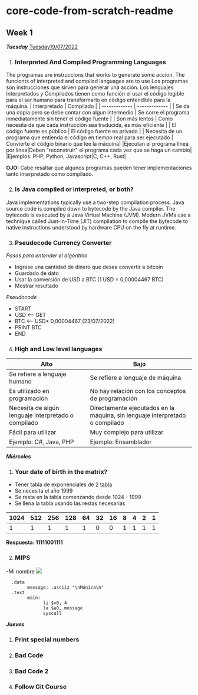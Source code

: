 # core-code-from-scratch-readme
## Week 1
***Tuesday***
[Tuesday19/07/2022](Tuesday/README.md)
1. ### Interpreted And Compiled Programming Languages
The programas are instruccions that works to generate some accion. The funcionts of interpreted and compilad languages are to use 
Los programas son instrucciones que sirven para generar una acción. Los lenguajes Interpretados y Compilados tienen como función el usar el código legible para el ser humano para transformarlo en código entendible para la máquina.
| Interpretado | Compilado |
| ------------- | ------------- |
| Se da una copia pero se debe contar con algun intermedio  | Se corre el programa inmediatamente sin tener el código fuente |
| Son más lentos  | Como necesita de que cada instrucción sea traducida, es más eficiente  |
| El código fuente es público | El código fuente es privado |
| Necesita de un programa que entienda el código en tiempo real para ser ejecutado |  Convierte el códgio binario que lee la máquina|
|Ejecutan el programa línea por línea|Deben "reconstruir" el programa cada vez que se haga un cambio|
|Ejemplos: PHP, Python, Javascript|C, C++, Rust|

**OJO:** Cabe resaltar que algunos programas pueden tener implementaciones tanto interpretado como compilado.

2. ### Is Java compiled or interpreted, or both?
Java implementations typically use a two-step compilation process. Java source code is compiled down to bytecode by the Java compiler. The bytecode is executed by a Java Virtual Machine (JVM). Modern JVMs use a technique called Just-in-Time (JIT) compilation to compile the bytecode to native instructions understood by hardware CPU on the fly at runtime.

3. ### Pseudocode Currency Converter
*Pasos para entender el algoritmo*
- Ingrese una cantidad de dinero que desea convertir a bitcoin 
- Guardado de dato
- Usar la conversión de USD a BTC (1 USD = 0,00004467 BTC)
- Mostrar resultado 

*Pseudocode*
- START
- USD <-- GET
- BTC <-- USD* 0,00004467 (23/07/2022)
- PRINT BTC 
- END


4. ### High and Low level languages

| Alto | Bajo |
| ------------- | ------------- |
| Se refiere a lenguaje humano |  Se refiere a lenguaje de máquina|
|Es utilizado en programación|No hay relación con los conceptos de programación|
|Necesita de algún lenguaje interpretado o compilado|Directamente ejecutados en la máquina, sin lenguaje interpretado o compilado|
|Fácil para utilizar|Muy complejo para utilizar|
|Ejemplo: C#, Java, PHP|Ejemplo: Ensamblador |

***Miércoles***
1. ### Your date of birth in the matrix?

- Tener tabla de exponenciales de 2 [tabla](https://todofisico.es.tl/numeracion-binaria.htm)
- Se necesita el año 1999
- Se resta en la tabla comenzando desde 1024 - 1999
- Se llena la tabla usando las restas necesarias

| 1024 | 512 | 256 | 128 | 64  | 32  | 16  | 8   | 4   | 2   | 1   |
| ---- | --- | --- | --- | --- | --- | --- | --- | --- | --- | --- |
| 1    | 1   | 1   | 1   | 1   | 0   | 0   | 1   | 1   | 1   | 1   |

**Respuesta: 11111001111**

2. ### MIPS
-Mi nombre
![](../assets/00_MIPS.png)
```assembly
  .data
        message: .asciiz "\nMónica\n"
  .text
        main:
              li $v0, 4
              la $a0, message
              syscall
``` 
***Jueves***
1. ### Print special numbers

2. ### Bad Code
3. ### Bad Code 2
4. ### Follow Git Course